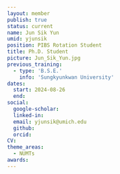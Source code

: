 ```yaml
---
layout: member
publish: true
status: current
name: Jun Sik Yun
umid: yjunsik
position: PIBS Rotation Student
title: Ph.D. Student 
picture: Jun_Sik_Yun.jpg
previous_training:
  - type: 'B.S.E.'
    info: 'Sungkyunkwan University'
dates:
  start: 2024-08-26
  end: 
social: 
  google-scholar: 
  linked-in: 
  email: yjunsik@umich.edu
  github:
  orcid:
CV: 
theme_areas:
  - NUMTs
awards:
---
```


